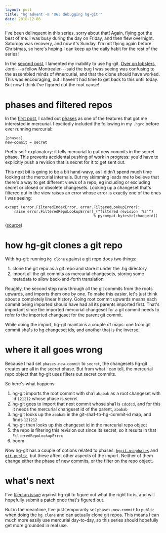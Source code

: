 ```yaml
---
layout: post
title: "hg advent -m '06: debugging hg-git'"
date: 2018-12-06
---
```


I've been delinquent in this series, sorry about that! Again, flying got the best of me: I was busy during the day on Friday, and then flew overnight. Saturday was recovery, and now it's Sunday. I'm not flying again before Christmas, so here's hoping I can keep up the daily habit for the rest of the series!

In the [second post][hg-extensions], I lamented my inability to use hg-git. [Over on lobsters][lobsters-comment], Jordi---a fellow Montrealer---said the bug I was seeing was confusing to the assembled minds of #mercurial, and that the clone should have worked. This was encouraging, but I haven't had time to get back to this until today. But now I think I've figured out the root cause!

[hg-extensions]: http://kamalmarhubi.com/blog/hg-extensions/
[lobsters-comment]: https://lobste.rs/s/utiigb/hg_advent_m_02_extensions#c_2hfhfi

# phases and filtered repos

In the [first post][hg-advent-init], I called out [phases] as one of the features that got me interested in mercurial. I excitedly included the following in my `.hgrc` before ever running mercurial:

    [phases]
    new-commit = secret

[phases]: https://www.mercurial-scm.org/wiki/Phases
[hg-advent-init]: http://kamalmarhubi.com/blog/hg-advent/#phases

Pretty self-explanatory: it tells mercurial to put new commits in the secret phase. This prevents accidental pushing of work in progress: you'd have to explicitly push a revision that is secret for it to get sent out.

This next bit is going to be a bit hand-wavy, as I didn't spend much time looking at the mercurial internals. But my skimming leads me to believe that there's a way to get different views of a repo, eg including or excluding secret or closed or obsolete changesets. Looking up a changeset that's filtered out in the view raises an error whose error is exactly one of the ones I was seeing:

    except (error.FilteredIndexError, error.FilteredLookupError):
        raise error.FilteredRepoLookupError(_("filtered revision '%s'")
                                            % pycompat.bytestr(changeid))

([source][filtered-error])



[filtered-error]: https://www.mercurial-scm.org/repo/hg/file/4.8/mercurial/localrepo.py#l1281

# how hg-git clones a git repo

With hg-git: running `hg clone` against a git repo does two things:

1. clone the git repo as a git repo and store it under the .hg directory
2. import all the git commits as mercurial changesets, storing some metadata to allow back-and-forth translation

Roughly, the second step runs through all the git commits from the roots upwards, and imports them one by one. To make this easier, let's just think about a completely linear history. Going root commit upwards means each commit being imported should have had all its parents imported first. That's important since the imported mercurial changeset for a git commit needs to refer to the imported changeset for the parent git commit. 

While doing the import, hg-git maintains a couple of maps: one from git commit sha1s to hg changeset ids, and another that is the inverse.

# where it all goes wrong

Because I had set `phases.new-commit` to `secret`, the changesets hg-git creates are all in the secret phase.  But from what I can tell, the mercurial repo object that hg-git uses filters out secret commits.

So here's what happens:

1. hg-git imports the root commit with sha1 `ababab` as a root changeset with id `121212` whose phase is secret
2. hg-git goes to import that next commit whose sha1 is `cdcdcd`, and for this it needs the mercurial changeset id of the parent, `ababab`
3. hg-git looks up the `ababab` in the git-sha1-to-hg-commit-id map, and finds `121212`
4. hg-git then looks up this changeset id in the mercurial repo object
5. the repo is filtering this revision out since its secret, so it results in that `FilteredRepoLookupErrro`
6. boom

Now hg-git has a couple of options related to phases: [`hggit.usephases`][usephases] and [`git.public`][public], but these affect other aspects of the import. Neither of them change either the phase of new commits, or the filter on the repo object.

[usephases]: https://bitbucket.org/durin42/hg-git#markdown-header-hggitusephases
[public]: https://bitbucket.org/durin42/hg-git#markdown-header-gitpublic


# what's next

I've [filed an issue][issue] against hg-git to figure out what the right fix is, and will hopefully submit a patch once that's figured out.

But in the meantime, I've just temporarily set `phases.new-commit` to `public` when doing the `hg clone` and can actually clone git repos. This means I can much more easily use mercurial day-to-day, so this series should hopefully get more grounded in real use.

[issue]: https://bitbucket.org/durin42/hg-git/issues/266/hg-git-interacts-poorly-with-phasesnew
